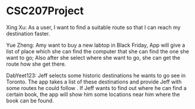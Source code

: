 # CSC207Project

Xing Xu: As a user, I want to find a suitable route so that I can reach my destination faster.

Yue Zheng: Amy want to buy a new labtop in Black Friday, App will give a list of place which she can find the computer that she can find the one she want to go; Also after she select where she want to go, she can get the route how she get there.

DabYeet123: Jeff selects some historic destinations he wants to go see in Toronto. The app takes a list of these destinations and provide Jeff with some routes he could follow . If Jeff wants to find out where he can find a certain book, the app will show him some locations near him where the book can be found.
